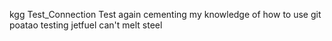 kgg
Test_Connection
Test again
cementing my knowledge of how to use git
poatao
testing
jetfuel
can't
melt
steel

